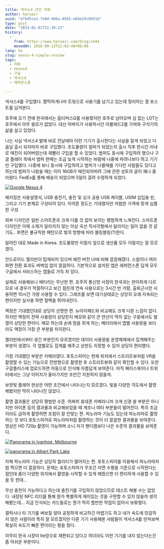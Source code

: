 ```yaml
---
title: 넥서스4 간단 리뷰
author: haruair
uuid: "efbd5ce2-7e0d-406a-8565-e84e29c0d51b"
type: post
date: "2013-01-01T21:39:23"
history:
  - 
    from: https://www.haruair.com/blog/1444
    movedAt: 2018-09-13T22:02:40+00:00
lang: ko
slug: nexus-4-simple-review
tags:
  - 리뷰
  - nexus4
  - 구글
  - 넥서스4
  - 레퍼런스폰

---
```

넥서스4를 구입했다. 짤막하게나마 트윗으로 사용기를 남기고 있는데 정리하는 겸 포스트를 남겨본다.

호주에 오기 전에 한국에서는 옵티머스Q를 사용했지만 호주로 넘어오며 심 없는 LGT는 호주에서 아무 쓸모가 없었다. 대신 아버지가 사용하시던 아몰레드2를 가져와 구석기의 삶을 살고 있었다.

나는 사실 넥서스4 발매 바로 전날에야 이런 기기가 출시한다는 사실을 알게 되었고 다음날 출시 되자마자 바로 구입했다. 초도물량이 얼마가 되었는지 출시 직후 한시간 이내로 매진이 되어버렸는데 재빨리 구입을 할 수 있었다. 범퍼도 동시에 구입하려 했으나 구글 플레이 측에서 범퍼 판매는 조금 늦게 시작하는 바람에 나중에 파려나보다 하고 기기만 구입했다. 나중에 보니 동시에 구입하려고 범퍼가 나올때를 기다린 사람들도 있다고 하는데 범퍼가 나왔을 때는 이미 16GB가 매진되어버려 그에 관한 성토의 글이 꽤나 올라왔다. FedEx를 통해 배송이 되었으며 5일이 걸려 수령하게 되었다.

<a href="http://www.flickr.com/photos/90112078@N08/8335420410/in/photostream" target="_blank"><img class="aligncenter" src="https://farm9.staticflickr.com/8494/8335420410_454e42b81f.jpg?w=660" alt="Google Nexus 4" data-recalc-dims="1" /></a>

패키징은 사용설명서, USB 충전기, 충전 및 싱크 공용 USB 케이블, USIM 삽입용 핀, 그리고 기기 본체로 구성되어 있다. 이어폰 정도는 기대했지만 저렴한 가격에 맞게 심플한 구성.

외부 디자인은 일반 스마트폰과 크게 다를 것 없어 보이는 평범하게 느껴진다. 스마트폰 디자인은 이제 소재가 달라지지 않는 이상 곡선 직사각형에서 달라지는 일이 없을 것 같기도.. 후면은 불규칙한 패턴으로 빛의 방향에 따라 블링블링(?)한다.

알려진 대로 Made in Korea. 초도물량만 이럴지 앞으로 생산품 모두 이럴지는 잘 모르겠다.

안드로이드 젤리빈이 탑재되어 있으며 예전 버전 UI에 비해 깔끔해졌다. 스왑이나 여러 화면 전환 효과도 버벅임 없이 깔끔하다. 기본적으로 설치된 앱은 레퍼런스폰 답게 모두 구글에서 서비스하는 앱들로 가득 차 있다.

실제로 사용해보니 베터리는 무난한 편. 호주의 통신망 사정이 한국과는 판이하게 다르므로 내 경우가 적절하다고 보긴 힘든데 연속 사용으로는 3시간 반 가량, 출퇴근시만 사용하면 10시간 가량 사용할 수 있다. 그래프를 보면 대기상태로는 상당히 오래 지속되는 편이지만 실사용 하면 절벽을 뛰어내린다.

액정은 기대했던대로 상당히 선명한 편. 뉴아이패드와 비교해도 크게 다른 느낌이 없다. 하지만 액정의 전력 사용량이 상당한지 메모와 같이 큰 연산이 딱히 없는 구동에서도 발열이 상당한 편이다. 메모 하는데 손에 땀을 쥐게 하는; 베터리에서 앱별 사용량을 보더라도 액정이 가장 큰 부분을 차지한다.

젤리빈에서부터 생긴 부분인지 모르겠지만 데이터 사용량을 운영체제에서 집계해주는 부분이 생겼다. 각 앱별로도 집계를 해주고 상한도 지정할 수 있어 상당히 편리했다.

가장 기대했던 부분은 카메라였다. 포토스피어는 현재 위치에서 스트리트뷰처럼 VR을 촬영할 수 있는 기능으로 전방향으로 촬영한 후 스트리트뷰와 같이 확인할 수 있다. 또한 구글플러스에 업로드하면 자동으로 인식해 아름답게 보여준다. 아직 페이스북이나 트위터에서는 그냥 이미지가 올라가지만 조만간 지원하지 않을까.

보랏빛 플레어 현상은 어떤 조건에서 나타나는지 모르겠다. 빛을 다양한 각도에서 촬영해봤지만 딱히 나타나진 않았다.

촬영 결과물은 상당히 평범한 수준. 어짜피 휴대폰 카메라니까 크게 신경 쓸 부분은 아니지만 아이폰 등의 결과물과 비교해보았을 때 계조나 여타 부분들이 떨어진다. 특히 조금이라도 급하게 촬영하면 초점이 잘 안맞는 편. 파노라마 기능도 있는데 파노라마로 촬영하는 것 보다 포토스피어로 파노라마처럼 촬영하는 것이 더 깔끔한 결과물을 보여준다. 영상은 HD 720p 촬영이 가능하며 소니 저가 핸디캠보다 나은 수준의 결과물을 보여준다.

<a href="http://www.flickr.com/photos/90112078@N08/8335414630/in/photostream" target="_blank"><img class="aligncenter" src="https://farm9.staticflickr.com/8493/8335414630_5c85e4a9e3.jpg?w=660" alt="Panorama in Ivanhoe, Melbourne" data-recalc-dims="1" /></a>

<a href="http://www.flickr.com/photos/90112078@N08/8334362665/in/photostream" target="_blank"><img class="aligncenter" src="https://farm9.staticflickr.com/8212/8334362665_fe48846f8d.jpg?w=660" alt="panorama in Albert Park Lake" data-recalc-dims="1" /></a>

자체 파노라마 기능은 상당히 퀄리티가 떨어지는 편. 포토스피어를 이용해서 파노라마처럼 찍으면 더 깔끔하다. 문제는 포토스피어가 무조건 지면 수평을 기준으로 시작한다는 점인데 좀더 다양한 위치에서 촬영을 시작할 수 있게 해줬으면 더 편리하게 사용할 수 있을 듯 한데&#8230;

무선 충전이 가능하다고 하는데 충전기를 구입하지 않았으므로 테스트 해볼 수는 없었다. 내장된 NFC 리더를 통해 뭔가 특별하게 재미있는 것을 구현할 수 있지 않을까 생각해봤는데&#8230; 지금 인식되는 카드들로는 뭔가 딱히 할만한 작업이 없어서 보류했다.

갤럭시나 타 기기를 써보질 않아 공정하게 비교하긴 어렵기도 하고 내가 속도에 민감하지 않은 사람이라 특히 잘 모르겠지만 다른 기기 사용해본 사람들이 넥서스4를 만져보며 확실히 속도가 빠른 편이라는 평을 줬다.

아무리 한국 시장이 lte망으로 재편되고 있다고 하더라도 이런 기기를 내지 않는다는건 좀 아쉬운 부분이다.